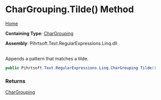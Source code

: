 # CharGrouping\.Tilde\(\) Method

[Home](../../../../../../README.md)

**Containing Type**: [CharGrouping](../README.md)

**Assembly**: Pihrtsoft\.Text\.RegularExpressions\.Linq\.dll

\
Appends a pattern that matches a tilde\.

```csharp
public Pihrtsoft.Text.RegularExpressions.Linq.CharGrouping Tilde()
```

### Returns

[CharGrouping](../README.md)

